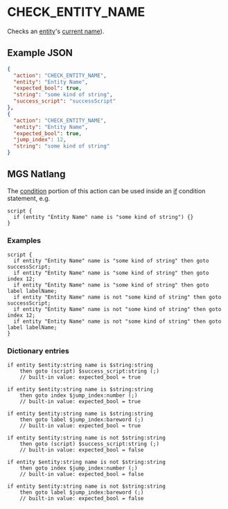 # CHECK_ENTITY_NAME

Checks an [entity](../entities)'s [current name](../variables#printing-current-values)).

## Example JSON

```json
{
  "action": "CHECK_ENTITY_NAME",
  "entity": "Entity Name",
  "expected_bool": true,
  "string": "some kind of string",
  "success_script": "successScript"
},
{
  "action": "CHECK_ENTITY_NAME",
  "entity": "Entity Name",
  "expected_bool": true,
  "jump_index": 12,
  "string": "some kind of string"
}
```

## MGS Natlang

The [condition](../actions/conditional_gotos) portion of this action can be used inside an [if](../mgs/advanced_syntax#if-and-else) condition statement, e.g.

```mgs
script {
  if (entity "Entity Name" name is "some kind of string") {}
}
```

### Examples

```mgs
script {
  if entity "Entity Name" name is "some kind of string" then goto successScript;
  if entity "Entity Name" name is "some kind of string" then goto index 12;
  if entity "Entity Name" name is "some kind of string" then goto label labelName;
  if entity "Entity Name" name is not "some kind of string" then goto successScript;
  if entity "Entity Name" name is not "some kind of string" then goto index 12;
  if entity "Entity Name" name is not "some kind of string" then goto label labelName;
}
```

### Dictionary entries

```
if entity $entity:string name is $string:string
    then goto (script) $success_script:string (;)
	// built-in value: expected_bool = true

if entity $entity:string name is $string:string
    then goto index $jump_index:number (;)
	// built-in value: expected_bool = true

if entity $entity:string name is $string:string
    then goto label $jump_index:bareword (;)
	// built-in value: expected_bool = true

if entity $entity:string name is not $string:string
    then goto (script) $success_script:string (;)
	// built-in value: expected_bool = false

if entity $entity:string name is not $string:string
    then goto index $jump_index:number (;)
	// built-in value: expected_bool = false

if entity $entity:string name is not $string:string
    then goto label $jump_index:bareword (;)
	// built-in value: expected_bool = false
```
